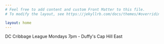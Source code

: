 ```yaml
---
# Feel free to add content and custom Front Matter to this file.
# To modify the layout, see https://jekyllrb.com/docs/themes/#overriding-theme-defaults

layout: home
---
```

DC Cribbage League
Mondays 7pm - Duffy's Cap Hill East
